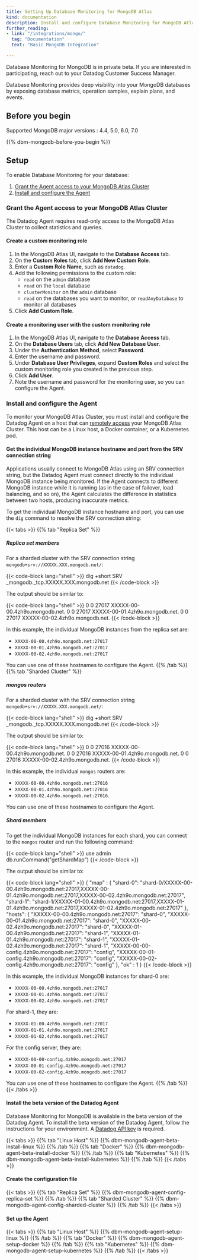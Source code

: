 ```yaml
---
title: Setting Up Database Monitoring for MongoDB Atlas
kind: documentation
description: Install and configure Database Monitoring for MongoDB Atlas
further_reading:
- link: "/integrations/mongo/"
  tag: "Documentation"
  text: "Basic MongoDB Integration"

---
```


<div class="alert alert-info">Database Monitoring for MongoDB is in private beta. If you are interested in participating, reach out to your Datadog Customer Success Manager.</div>

Database Monitoring provides deep visibility into your MongoDB databases by exposing database metrics, operation samples, explain plans, and events.

## Before you begin

Supported MongoDB major versions
: 4.4, 5.0, 6.0, 7.0

{{% dbm-mongodb-before-you-begin %}}

## Setup

To enable Database Monitoring for your database:

1. [Grant the Agent access to your MongoDB Atlas Cluster](#grant-the-agent-access-to-your-mongodb-atlas-cluster)
2. [Install and configure the Agent](#install-and-configure-the-agent)

### Grant the Agent access to your MongoDB Atlas Cluster

The Datadog Agent requires read-only access to the MongoDB Atlas Cluster to collect statistics and queries.

#### Create a custom monitoring role

1. In the MongoDB Atlas UI, navigate to the **Database Access** tab.
2. On the **Custom Roles** tab, click **Add New Custom Role**.
3. Enter a **Custom Role Name**, such as `datadog`.
4. Add the following permissions to the custom role:
   - `read` on the `admin` database
   - `read` on the `local` database
   - `clusterMonitor` on the `admin` database
   - `read` on the databases you want to monitor, or `readAnyDatabase` to monitor all databases
5. Click **Add Custom Role**.

#### Create a monitoring user with the custom monitoring role

1. In the MongoDB Atlas UI, navigate to the **Database Access** tab.
2. On the **Database Users** tab, click **Add New Database User**.
3. Under the **Authentication Method**, select **Password**.
4. Enter the username and password.
5. Under **Database User Privileges**, expand **Custom Roles** and select the custom monitoring role you created in the previous step.
6. Click **Add User**.
7. Note the username and password for the monitoring user, so you can configure the Agent.

### Install and configure the Agent

To monitor your MongoDB Atlas Cluster, you must install and configure the Datadog Agent on a host that can [remotely access][1] your MongoDB Atlas Cluster. This host can be a Linux host, a Docker container, or a Kubernetes pod.

#### Get the individual MongoDB instance hostname and port from the SRV connection string

Applications usually connect to MongoDB Atlas using an SRV connection string, but the Datadog Agent must connect directly to the individual MongoDB instance being monitored. If the Agent connects to different MongoDB instance while it is running (as in the case of failover, load balancing, and so on), the Agent calculates the difference in statistics between two hosts, producing inaccurate metrics.

To get the individual MongoDB instance hostname and port, you can use the `dig` command to resolve the SRV connection string:

{{< tabs >}}
{{% tab "Replica Set" %}}

##### Replica set members

For a sharded cluster with the SRV connection string `mongodb+srv://XXXXX.XXX.mongodb.net/`:

{{< code-block lang="shell" >}}
dig +short SRV _mongodb._tcp.XXXXX.XXX.mongodb.net
{{< /code-block >}}

The output should be similar to:

{{< code-block lang="shell" >}}
0 0 27017 XXXXX-00-00.4zh9o.mongodb.net.
0 0 27017 XXXXX-00-01.4zh9o.mongodb.net.
0 0 27017 XXXXX-00-02.4zh9o.mongodb.net.
{{< /code-block >}}

In this example, the individual MongoDB instances from the replica set are:
- `XXXXX-00-00.4zh9o.mongodb.net:27017`
- `XXXXX-00-01.4zh9o.mongodb.net:27017`
- `XXXXX-00-02.4zh9o.mongodb.net:27017`

You can use one of these hostnames to configure the Agent.
{{% /tab %}}
{{% tab "Sharded Cluster" %}}

##### mongos routers

For a sharded cluster with the SRV connection string `mongodb+srv://XXXXX.XXX.mongodb.net/`:

{{< code-block lang="shell" >}}
dig +short SRV _mongodb._tcp.XXXXX.XXX.mongodb.net
{{< /code-block >}}

The output should be similar to:

{{< code-block lang="shell" >}}
0 0 27016 XXXXX-00-00.4zh9o.mongodb.net.
0 0 27016 XXXXX-00-01.4zh9o.mongodb.net.
0 0 27016 XXXXX-00-02.4zh9o.mongodb.net.
{{< /code-block >}}

In this example, the individual `mongos` routers are:
- `XXXXX-00-00.4zh9o.mongodb.net:27016`
- `XXXXX-00-01.4zh9o.mongodb.net:27016`
- `XXXXX-00-02.4zh9o.mongodb.net:27016`. 

You can use one of these hostnames to configure the Agent.

##### Shard members

To get the individual MongoDB instances for each shard, you can connect to the `mongos` router and run the following command:

{{< code-block lang="shell" >}}
use admin
db.runCommand("getShardMap")
{{< /code-block >}}

The output should be similar to:

{{< code-block lang="shell" >}}
{
  "map" : {
    "shard-0": "shard-0/XXXXX-00-00.4zh9o.mongodb.net:27017,XXXXX-00-01.4zh9o.mongodb.net:27017,XXXXX-00-02.4zh9o.mongodb.net:27017",
    "shard-1": "shard-1/XXXXX-01-00.4zh9o.mongodb.net:27017,XXXXX-01-01.4zh9o.mongodb.net:27017,XXXXX-01-02.4zh9o.mongodb.net:27017"
  },
  "hosts": {
    "XXXXX-00-00.4zh9o.mongodb.net:27017": "shard-0",
    "XXXXX-00-01.4zh9o.mongodb.net:27017": "shard-0",
    "XXXXX-00-02.4zh9o.mongodb.net:27017": "shard-0",
    "XXXXX-01-00.4zh9o.mongodb.net:27017": "shard-1",
    "XXXXX-01-01.4zh9o.mongodb.net:27017": "shard-1",
    "XXXXX-01-02.4zh9o.mongodb.net:27017": "shard-1",
    "XXXXX-00-00-config.4zh9o.mongodb.net:27017": "config",
    "XXXXX-00-01-config.4zh9o.mongodb.net:27017": "config",
    "XXXXX-00-02-config.4zh9o.mongodb.net:27017": "config"
  },
  "ok" : 1
}
{{< /code-block >}}

In this example, the individual MongoDB instances for shard-0 are: 
- `XXXXX-00-00.4zh9o.mongodb.net:27017`
- `XXXXX-00-01.4zh9o.mongodb.net:27017`
- `XXXXX-00-02.4zh9o.mongodb.net:27017`

For shard-1, they are:
- `XXXXX-01-00.4zh9o.mongodb.net:27017`
- `XXXXX-01-01.4zh9o.mongodb.net:27017`
- `XXXXX-01-02.4zh9o.mongodb.net:27017`

For the config server, they are:
- `XXXXX-00-00-config.4zh9o.mongodb.net:27017`
- `XXXXX-00-01-config.4zh9o.mongodb.net:27017`
- `XXXXX-00-02-config.4zh9o.mongodb.net:27017`

You can use one of these hostnames to configure the Agent.
{{% /tab %}}
{{< /tabs >}}

#### Install the beta version of the Datadog Agent

Database Monitoring for MongoDB is available in the beta version of the Datadog Agent. To install the beta version of the Datadog Agent, follow the instructions for your environment. A [Datadog API key][2] is required.

{{< tabs >}}
{{% tab "Linux Host" %}}
{{% dbm-mongodb-agent-beta-install-linux %}}
{{% /tab %}}
{{% tab "Docker" %}}
{{% dbm-mongodb-agent-beta-install-docker %}}
{{% /tab %}}
{{% tab "Kubernetes" %}}
{{% dbm-mongodb-agent-beta-install-kubernetes %}}
{{% /tab %}}
{{< /tabs >}}

#### Create the configuration file

{{< tabs >}}
{{% tab "Replica Set" %}}
{{% dbm-mongodb-agent-config-replica-set %}}
{{% /tab %}}
{{% tab "Sharded Cluster" %}}
{{% dbm-mongodb-agent-config-sharded-cluster %}}
{{% /tab %}}
{{< /tabs >}}

#### Set up the Agent

{{< tabs >}}
{{% tab "Linux Host" %}}
{{% dbm-mongodb-agent-setup-linux %}}
{{% /tab %}}
{{% tab "Docker" %}}
{{% dbm-mongodb-agent-setup-docker %}}
{{% /tab %}}
{{% tab "Kubernetes" %}}
{{% dbm-mongodb-agent-setup-kubernetes %}}
{{% /tab %}}
{{< /tabs >}}

[1]: /database_monitoring/architecture/#cloud-managed-databases
[2]: /account_management/api-app-keys/
